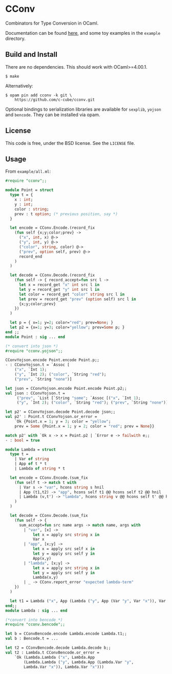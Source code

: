 CConv
=====

Combinators for Type Conversion in OCaml.

Documentation can be found [here](http://cedeela.fr/~simon/software/cconv/CConv.html),
and some toy examples in the `example` directory.

## Build and Install

There are no dependencies. This should work with OCaml>=4.00.1.

    $ make

Alternatively:

    $ opam pin add cconv -k git \
        https://github.com/c-cube/cconv.git

Optional bindings to serialization libraries are available for `sexplib`,
`yojson` and `bencode`. They can be installed via opam.

## License

This code is free, under the BSD license. See the `LICENSE` file.

## Usage

From `example/all.ml`:

```ocaml
#require "cconv";;

module Point = struct
  type t = {
    x : int;
    y : int;
    color : string;
    prev : t option; (* previous position, say *)
  }

  let encode = CConv.Encode.(record_fix
    (fun self {x;y;color;prev} ->
      ("x", int, x) @->
      ("y", int, y) @->
      ("color", string, color) @->
      ("prev", option self, prev) @->
      record_end
    )
  )

  let decode = CConv.Decode.(record_fix
    (fun self -> { record_accept=fun src l ->
      let x = record_get "x" int src l in
      let y = record_get "y" int src l in
      let color = record_get "color" string src l in
      let prev = record_get "prev" (option self) src l in
      {x;y;color;prev}
    })
  )

  let p = { x=1; y=2; color="red"; prev=None; }
  let p2 = {x=1; y=3; color="yellow"; prev=Some p; }
end ;;
module Point : sig ... end

(* convert into json *)
#require "cconv.yojson";;

CConvYojson.encode Point.encode Point.p;;
- : CConvYojson.t = `Assoc [
    ("x", `Int 1);
    ("y", `Int 2); ("color", `String "red");
    ("prev", `String "none")]

let json = CConvYojson.encode Point.encode Point.p2;;
val json : CConvYojson.t =                                                                                                                                                         `Assoc                                                                                                                                                                             [("x", `Int 1); ("y", `Int 3); ("color", `String "yellow");
     ("prev", `List [`String "some"; `Assoc [("x", `Int 1);
     ("y", `Int 2); ("color", `String "red"); ("prev", `String "none")]])]

let p2' = CConvYojson.decode Point.decode json;;
val p2' : Point.t CConvYojson.or_error =
    `Ok {Point.x = 1; y = 3; color = "yellow";
    prev = Some {Point.x = 1; y = 2; color = "red"; prev = None}}

match p2' with `Ok x -> x = Point.p2 | `Error e -> failwith e;;
- : bool = true

module Lambda = struct
  type t =
    | Var of string
    | App of t * t
    | Lambda of string * t

  let encode = CConv.Encode.(sum_fix
    (fun self t -> match t with
      | Var s -> "var", hcons string s hnil
      | App (t1,t2) -> "app", hcons self t1 @@ hcons self t2 @@ hnil
      | Lambda (v,t') -> "lambda", hcons string v @@ hcons self t' @@ hnil
    )
  )

  let decode = CConv.Decode.(sum_fix
    (fun self -> {
      sum_accept=fun src name args -> match name, args with
        | "var", [x] ->
            let x = apply src string x in
            Var x
        | "app", [x;y] ->
            let x = apply src self x in
            let y = apply src self y in
            App(x,y)
        | "lambda", [x;y] ->
            let x = apply src string x in
            let y = apply src self y in
            Lambda(x,y)
        | _ -> CConv.report_error "expected lambda-term"
    })
  )

  let t1 = Lambda ("x", App (Lambda ("y", App (Var "y", Var "x")), Var "x"))
end;;
module Lambda : sig ... end

(*convert into bencode *)
#require "cconv.bencode";;

let b = CConvBencode.encode Lambda.encode Lambda.t1;;
val b : Bencode.t = ...

let t2 = CConvBencode.decode Lambda.decode b;;
val t2 : Lambda.t CConvBencode.or_error =
    `Ok (Lambda.Lambda ("x", Lambda.App
        (Lambda.Lambda ("y", Lambda.App (Lambda.Var "y",
        Lambda.Var "x")), Lambda.Var "x")))

```
